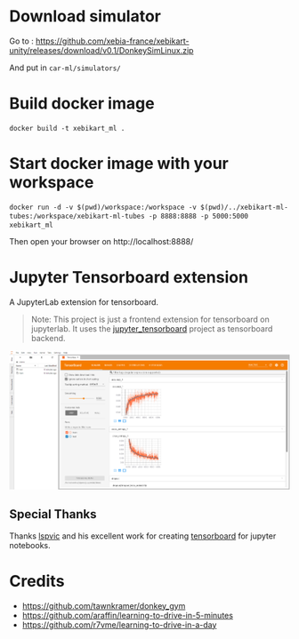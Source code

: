 # Download simulator

Go to : https://github.com/xebia-france/xebikart-unity/releases/download/v0.1/DonkeySimLinux.zip

And put in `car-ml/simulators/`

# Build docker image

	docker build -t xebikart_ml .

# Start docker image with your workspace

	docker run -d -v $(pwd)/workspace:/workspace -v $(pwd)/../xebikart-ml-tubes:/workspace/xebikart-ml-tubes -p 8888:8888 -p 5000:5000 xebikart_ml

Then open your browser on http://localhost:8888/

# Jupyter Tensorboard extension

A JupyterLab extension for tensorboard.

> Note: This project is just a frontend extension for tensorboard on jupyterlab. It uses the [jupyter_tensorboard](https://github.com/lspvic/jupyter_tensorboard) project as tensorboard backend.

<img src="images/tensorboard-overview.png" />

## Special Thanks

Thanks [lspvic](https://github.com/lspvic) and his excellent work for creating [tensorboard](https://github.com/lspvic/jupyter_tensorboard) for jupyter notebooks.

# Credits
- https://github.com/tawnkramer/donkey_gym
- https://github.com/araffin/learning-to-drive-in-5-minutes
- https://github.com/r7vme/learning-to-drive-in-a-day
